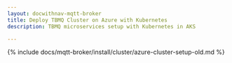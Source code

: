 ```yaml
---
layout: docwithnav-mqtt-broker
title: Deploy TBMQ Cluster on Azure with Kubernetes
description: TBMQ microservices setup with Kubernetes in AKS

---
```


{% include docs/mqtt-broker/install/cluster/azure-cluster-setup-old.md %}

